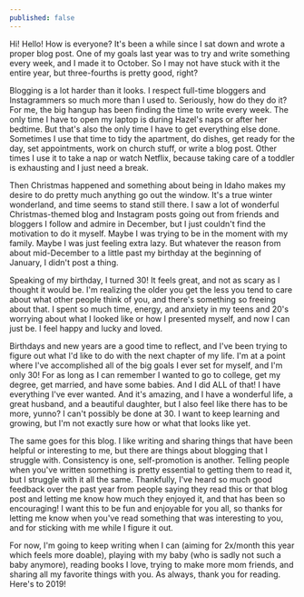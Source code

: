 ```yaml
---
published: false
---
```

Hi! Hello! How is everyone? It's been a while since I sat down and wrote a proper blog post. One of my goals last year was to try and write something every week, and I made it to October. So I may not have stuck with it the entire year, but three-fourths is pretty good, right?

Blogging is a lot harder than it looks. I respect full-time bloggers and Instagrammers so much more than I used to. Seriously, how do they do it? For me, the big hangup has been finding the time to write every week. The only time I have to open my laptop is during Hazel's naps or after her bedtime. But that's also the only time I have to get everything else done. Sometimes I use that time to tidy the apartment, do dishes, get ready for the day, set appointments, work on church stuff, or write a blog post. Other times I use it to take a nap or watch Netflix, because taking care of a toddler is exhausting and I just need a break. 

Then Christmas happened and something about being in Idaho makes my desire to do pretty much anything go out the window. It's a true winter wonderland, and time seems to stand still there. I saw a lot of wonderful Christmas-themed blog and Instagram posts going out from friends and bloggers I follow and admire in December, but I just couldn't find the motivation to do it myself.  Maybe I was trying to be in the moment with my family. Maybe I was just feeling extra lazy. But whatever the reason from about mid-December to a little past my birthday at the beginning of January, I didn't post a thing. 

Speaking of my birthday, I turned 30! It feels great, and not as scary as I thought it would be. I'm realizing the older you get the less you tend to care about what other people think of you, and there's something so freeing about that. I spent so much time, energy, and anxiety in my teens and 20's worrying about what I looked like or how I presented myself, and now I can just be. I feel happy and lucky and loved. 

Birthdays and new years are a good time to reflect, and I've been trying to figure out what I'd like to do with the next chapter of my life. I'm at a point where I've accomplished all of the big goals I ever set for myself, and I'm only 30! For as long as I can remember I wanted to go to college, get my degree, get married, and have some babies. And I did ALL of that! I have everything I've ever wanted. And it's amazing, and I have a wonderful life, a great husband, and a beautiful daughter, but I also feel like there has to be more, yunno? I can't possibly be done at 30. I want to keep learning and growing, but I'm not exactly sure how or what that looks like yet. 

The same goes for this blog. I like writing and sharing things that have been helpful or interesting to me, but there are things about blogging that I struggle with. Consistency is one, self-promotion is another. Telling people when you've written something is pretty essential to getting them to read it, but I struggle with it all the same. Thankfully, I've heard so much good feedback over the past year from people saying they read this or that blog post and letting me know how much they enjoyed it, and that has been so encouraging! I want this to be fun and enjoyable for you all, so thanks for letting me know when you've read something that was interesting to you, and for sticking with me while I figure it out.  

For now, I'm going to keep writing when I can (aiming for 2x/month this year which feels more doable), playing with my baby (who is sadly not such a baby anymore), reading books I love, trying to make more mom friends, and sharing all my favorite things with you. As always, thank you for reading. Here's to 2019!








